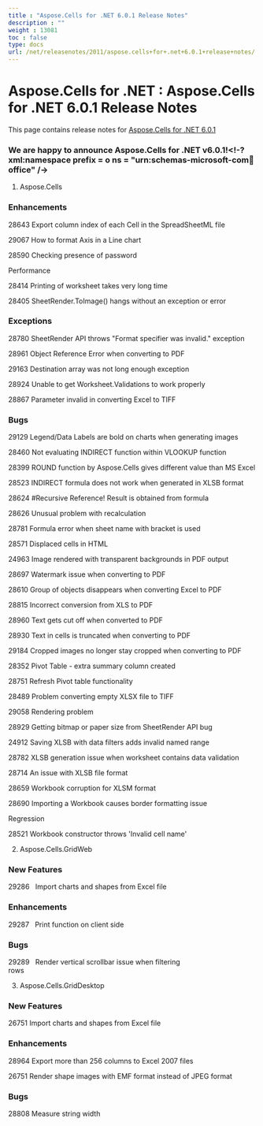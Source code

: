 ```yaml
---
title : "Aspose.Cells for .NET 6.0.1 Release Notes" 
description : "" 
weight : 13081 
toc : false
type: docs
url: /net/releasenotes/2011/aspose.cells+for+.net+6.0.1+release+notes/
---
```


# Aspose.Cells for .NET : Aspose.Cells for .NET 6.0.1 Release Notes


This page contains release notes for [Aspose.Cells for .NET 6.0.1](http://www.aspose.com/downloads/cells/net/new-releases/aspose.cells-for-.net-6.0.1/)

### We are happy to announce Aspose.Cells for .NET v6.0.1!<!-?xml:namespace prefix = o ns = "urn:schemas-microsoft-com:office:office" /\->

1) Aspose.Cells

### Enhancements

28643 Export column index of each Cell in the SpreadSheetML file

29067 How to format Axis in a Line chart

28590 Checking presence of password

Performance

28414 Printing of worksheet takes very long time

28405 SheetRender.ToImage() hangs without an exception or error

### Exceptions

28780 SheetRender API throws "Format specifier was invalid." exception

28961 Object Reference Error when converting to PDF

29163 Destination array was not long enough exception

28924 Unable to get Worksheet.Validations to work properly

28867 Parameter invalid in converting Excel to TIFF

### Bugs

29129 Legend/Data Labels are bold on charts when generating images

28460 Not evaluating INDIRECT function within VLOOKUP function

28399 ROUND function by Aspose.Cells gives different value than MS Excel

28523 INDIRECT formula does not work when generated in XLSB format

28624 #Recursive Reference! Result is obtained from formula

28626 Unusual problem with recalculation

28781 Formula error when sheet name with bracket is used

28571 Displaced cells in HTML

24963 Image rendered with transparent backgrounds in PDF output

28697 Watermark issue when converting to PDF

28610 Group of objects disappears when converting Excel to PDF

28815 Incorrect conversion from XLS to PDF

28960 Text gets cut off when converted to PDF

28930 Text in cells is truncated when converting to PDF

29184 Cropped images no longer stay cropped when converting to PDF

28352 Pivot Table - extra summary column created

28751 Refresh Pivot table functionality

28489 Problem converting empty XLSX file to TIFF

29058 Rendering problem

28929 Getting bitmap or paper size from SheetRender API bug

24912 Saving XLSB with data filters adds invalid named range

28782 XLSB generation issue when worksheet contains data validation

28714 An issue with XLSB file format

28659 Workbook corruption for XLSM format

28690 Importing a Workbook causes border formatting issue

Regression

28521 Workbook constructor throws 'Invalid cell name'

2) Aspose.Cells.GridWeb

### New Features

29286   Import charts and shapes from Excel file

### Enhancements

29287   Print function on client side

### Bugs

29289   Render vertical scrollbar issue when filtering rows                                                                                                      

3) Aspose.Cells.GridDesktop

### New Features

26751 Import charts and shapes from Excel file

### Enhancements

28964 Export more than 256 columns to Excel 2007 files

26751 Render shape images with EMF format instead of JPEG format

### Bugs

28808 Measure string width

